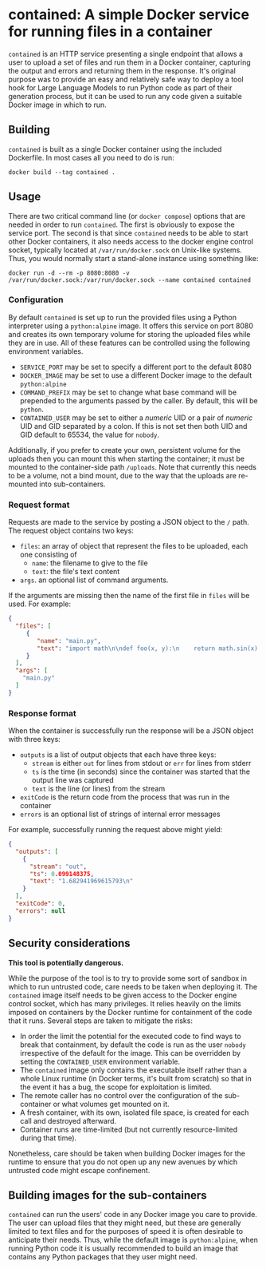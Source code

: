 # contained: A simple Docker service for running files in a container

`contained` is an HTTP service presenting a single endpoint that allows
a user to upload a set of files and run them in a Docker container,
capturing the output and errors and returning them in the response.
It's original purpose was to provide an easy and relatively safe way
to deploy a tool hook for Large Language Models to run Python code as
part of their generation process, but it can be used to run any code
given a suitable Docker image in which to run.

## Building

`contained` is built as a single Docker container using the included
Dockerfile. In most cases all you need to do is run:

```shell
docker build --tag contained .
```

## Usage

There are two critical command line (or `docker compose`) options that
are needed in order to run `contained`. The first is obviously to expose
the service port. The second is that since `contained` needs to be able
to start other Docker containers, it also needs access to the docker engine
control socket, typically located at `/var/run/docker.sock` on Unix-like
systems. Thus, you would normally start a stand-alone instance using
something like:

```shell
docker run -d --rm -p 8080:8080 -v /var/run/docker.sock:/var/run/docker.sock --name contained contained
```

### Configuration

By default `contained` is set up to run the provided files using a Python
interpreter using a `python:alpine` image. It offers this service on port
8080 and creates its own temporary volume for storing the uploaded files
while they are in use. All of these features can be controlled using the
following environment variables.

 * `SERVICE_PORT` may be set to specify a different port to the default 8080
 * `DOCKER_IMAGE` may be set to use a different Docker image to the
   default `python:alpine`
 * `COMMAND_PREFIX` may be set to change what base command will be 
   prepended to the arguments passed by the caller. By default, this will
   be `python`.
 * `CONTAINED_USER` may be set to either a *numeric* UID or a pair of
   *numeric* UID and GID separated by a colon. If this is not set then
   both UID and GID default to 65534, the value for `nobody`.

Additionally, if you prefer to create your own, persistent volume for the
uploads then you can mount this when starting the container; it must be
mounted to the container-side path `/uploads`. Note that currently this
needs to be a volume, not a bind mount, due to the way that the uploads
are re-mounted into sub-containers.

### Request format

Requests are made to the service by posting a JSON object to the `/` path.
The request object contains two keys: 
 * `files`: an array of object that represent the files to be uploaded, each one consisting of
   * `name`: the filename to give to the file
   * `text`: the file's text content
 * `args`. an optional list of command arguments.

If the arguments are missing then the name of the first file in `files` will be used. For example:
```json
{
  "files": [
     {
        "name": "main.py",
        "text": "import math\n\ndef foo(x, y):\n    return math.sin(x) * y\n\nprint(foo(1, 2))\n"
     }
  ],
  "args": [
    "main.py"
  ]
}
```

### Response format

When the container is successfully run the response will be a JSON object
with three keys:
 * `outputs` is a list of output objects that each have three keys:
   * `stream` is either `out` for lines from stdout or `err` for lines from stderr
   * `ts` is the time (in seconds) since the container was started that the output line was captured
   * `text` is the line (or lines) from the stream
 * `exitCode` is the return code from the process that was run in the container
 * `errors` is an optional list of strings of internal error messages

For example, successfully running the request above might yield:

```json
{
  "outputs": [
    {
      "stream": "out",
      "ts": 0.099148375,
      "text": "1.682941969615793\n"
    }
  ],
  "exitCode": 0,
  "errors": null
}
```

## Security considerations

**This tool is potentially dangerous.** 

While the purpose of the tool is to try to provide some sort of sandbox
in which to run untrusted code, care needs to be taken when deploying it.
The `contained` image itself needs to be given access to the Docker engine
control socket, which has many privileges. It relies heavily on the limits
imposed on containers by the Docker runtime for containment of the code
that it runs. Several steps are taken to mitigate the risks:

 * In order the limit the potential for the executed code to 
find ways to break that containment, by default the code is run as the
user `nobody` irrespective of the default for the image. This can be
overridden by setting the `CONTAINED_USER` environment variable.
 * The `contained` image only contains the executable itself rather than
a whole Linux runtime (in Docker terms, it's built from scratch) so that
in the event it has a bug, the scope for exploitation is limited.
 * The remote caller has no control over the configuration of the
sub-container or what volumes get mounted on it.
 * A fresh container, with its own, isolated file space, is created for
each call and destroyed afterward.
 * Container runs are time-limited (but not currently resource-limited
during that time).

Nonetheless, care should be taken when building Docker images for the
runtime to ensure that you do not open up any new avenues by which
untrusted code might escape confinement.

## Building images for the sub-containers

`contained` can run the users' code in any Docker image you care to
provide. The user can upload files that they might need, but these
are generally limited to text files and for the purposes of speed it is
often desirable to anticipate their needs. Thus, while the default image
is `python:alpine`, when running Python code it is usually recommended to
build an image that contains any Python packages that they user might
need.
